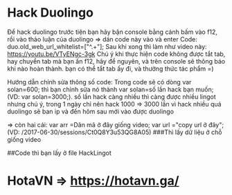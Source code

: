 # Hack Duolingo
Để hack duolingo trước tiện bạn hãy bận console bằng cánh bấm vào f12, rồi vào thảo luận của duolingo => dán code này vào và enter
Code: duo.old_web_url_whitelist=["^.+"];
Sau khi xong thì làm như video này: https://youtu.be/VTyENgc-3gk
Chú ý khi thực hiện code không được tắt tab, hay chuyển tab mà bạn ấn f12, hãy để nguyên, và trên console sẽ thông báo khi nào hoàn thành.
bạn có thể tắt tab ấy đi, và thưởng thức tác phẩm =)

Hướng dẫn chỉnh sửa thông số code:
Trong code sẽ có dòng var solan=600; thì bạn chỉnh sửa nó thành var solan=số lần hack bạn muốn; (VD: var solan=3000;). số lần hack càng
nhiều thì càng được nhiều lingot nhưng chú ý, trong 1 ngày chỉ nên hack 1000 => 3000 lần vì hack nhiều quá duolingo sẽ ban ip và đến hôm
sau mới vào được duolingo

=> còn hai cái:
var arr =Dãn mã ở đây giống video; 
var url ="copy url ở đây"; (VD: /2017-06-30/sessions/Ct0Q8Y3u53QG8A05) 
###Thì lấy dữ liệu ở chỗ giống video

##Code thì bạn lấy ở file HackLingot

# HotaVN => https://hotavn.ga/
